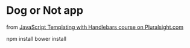 # Dog or Not app

from [JavaScript Templating with Handlebars course on Pluralsight.com](http://www.pluralsight.com/courses/handlebars-javascript-templating)

npm install
bower install

